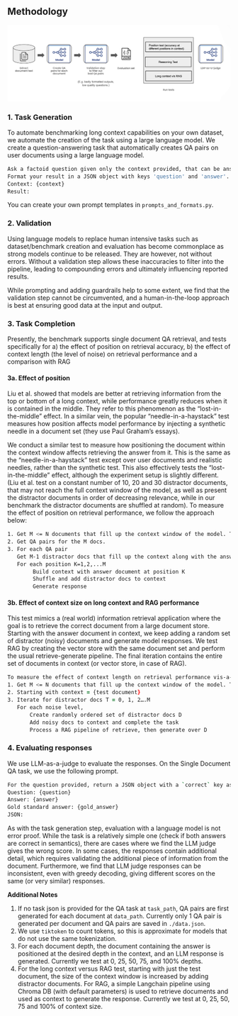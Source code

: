 ## Methodology

<p align="center">
  <img src="../images/framework.png" width=512px>
</p>

### 1. Task Generation
To automate benchmarking long context capabilities on your own dataset, we automate the creation of the task using a large language model. We create a question-answering task that automatically creates QA pairs on user documents using a large language model.

```zsh
Ask a factoid question given only the context provided, that can be answered in a few words. Answer the question given the context.
Format your result in a JSON object with keys 'question' and 'answer'.
Context: {context}
Result:
```

You can create your own prompt templates in `prompts_and_formats.py`.

### 2. Validation
Using language models to replace human intensive tasks such as dataset/benchmark creation and evaluation has become commonplace as strong models continue to be released. They are however, not without errors. Without a validation step allows these inaccuracies to filter into the pipeline, leading to compounding errors and ultimately influencing reported results.

While prompting and adding guardrails help to some extent, we find that the validation step cannot be circumvented, and a human-in-the-loop approach is best at ensuring good data at the input and output.

### 3. Task Completion
Presently, the benchmark supports single document QA retrieval, and tests specifically for a) the effect of position on retrieval accuracy, b) the effect of context length (the level of noise) on retrieval performance and a comparison with RAG

#### 3a. Effect of position
Liu et al. showed that models are better at retrieving information from the top or bottom of a long context, while performance greatly reduces when it is contained in the middle. They refer to this phenomenon as the “lost-in-the-middle” effect. In a similar vein, the popular “needle-in-a-haystack” test measures how position affects model performance by injecting a synthetic needle in a document set (they use Paul Graham’s essays).

We conduct a similar test to measure how positioning the document within the context window affects retrieving the answer from it. This is the same as the “needle-in-a-haystack” test except over user documents and realistic needles, rather than the synthetic test. This also effectively tests the “lost-in-the-middle” effect, although the experiment setup is slightly different. (Liu et al. test on a constant number of 10, 20 and 30 distractor documents, that may not reach the full context window of the model, as well as present the distractor documents in order of decreasing relevance, while in our benchmark the distractor documents are shuffled at random).
To measure the effect of position on retrieval performance, we follow the approach below:

```zsh
1. Get M <= N documents that fill up the context window of the model. This is to ensure we can test on the same number of positions for each QA pair.
2. Get QA pairs for the M docs.
3. For each QA pair
   Get M-1 distractor docs that fill up the context along with the answer doc
   For each position K=1,2,...M
        Build context with answer document at position K
        Shuffle and add distractor docs to context
        Generate response
```

#### 3b. Effect of context size on long context and RAG performance
This test mimics a (real world) information retrieval application where the goal is to retrieve the correct document from a large document store. Starting with the answer document in context, we keep adding a random set of distractor (noisy) documents and generate model responses. We test RAG by creating the vector store with the same document set and perform the usual retrieve-generate pipeline. The final iteration contains the entire set of documents in context (or vector store, in case of RAG). 

```zsh
To measure the effect of context length on retrieval performance vis-a-vis RAG, we follow the approach below:
1. Get M <= N documents that fill up the context window of the model. This is needed to know the max number of noisy/distractor documents to add.
2. Starting with context = {test document}
3. Iterate for distractor docs T = 0, 1, 2….M
   For each noise level,
       Create randomly ordered set of distractor docs D
       Add noisy docs to context and complete the task
       Process a RAG pipeline of retrieve, then generate over D
```

### 4. Evaluating responses
We use LLM-as-a-judge to evaluate the responses. On the Single Document QA task, we use the following prompt.

```zsh
For the question provided, return a JSON object with a `correct` key as a boolean, if the given answer and gold standard answer are the same in meaning (may be worded differently).
Question: {question}
Answer: {answer}
Gold standard answer: {gold_answer}
JSON:
```

As with the task generation step, evaluation with a language model is not error proof. While the task is a relatively simple one (check if both answers are correct in semantics), there are cases where we find the LLM judge gives the wrong score. In some cases, the responses contain additional detail, which requires validating the additional piece of information from the document. Furthermore, we find that LLM judge responses can be inconsistent, even with greedy decoding, giving different scores on the same (or very similar) responses.


**Additional Notes**

1. If no task json is provided for the QA task at `task_path`, QA pairs are first generated for each document at `data_path`. Currently only 1 QA pair is generated per document and QA pairs are saved in `./data.json`.
2. We use `tiktoken` to count tokens, so this is approximate for models that do not use the same tokenization.
3. For each document depth, the document containing the answer is positioned at the desired depth in the context, and an LLM response is generated. Currently we test at 0, 25, 50, 75, and 100% depths.
4. For the long context versus RAG test, starting with just the test document, the size of the context window is increased by adding distractor documents. For RAG, a simple Langchain pipeline using Chroma DB (with default parameters) is used to retrieve documents and used as context to generate the response. Currently we test at 0, 25, 50, 75 and 100% of context size.

